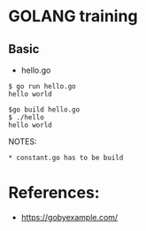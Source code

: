 # GOLANG training

## Basic

* hello.go

```
$ go run hello.go
hello world

$go build hello.go
$ ./hello
hello world
```

NOTES:

	* constant.go has to be build

# References:

* https://gobyexample.com/

